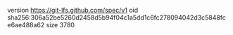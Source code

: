 version https://git-lfs.github.com/spec/v1
oid sha256:306a52be5260d2458d5b94f04c1a5dd1c6fc278094042d3c5848fce6ae488a62
size 3780
